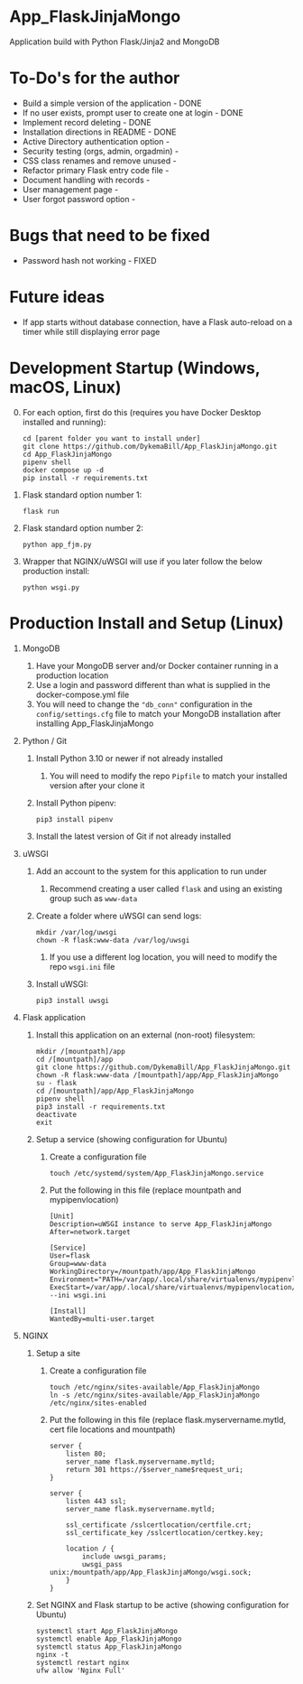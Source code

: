# App_FlaskJinjaMongo
Application build with Python Flask/Jinja2 and MongoDB

# To-Do's for the author
-   Build a simple version of the application - DONE
-   If no user exists, prompt user to create one at login - DONE
-   Implement record deleting - DONE
-   Installation directions in README - DONE
-   Active Directory authentication option - 
-   Security testing (orgs, admin, orgadmin) - 
-   CSS class renames and remove unused - 
-   Refactor primary Flask entry code file - 
-   Document handling with records - 
-   User management page - 
-   User forgot password option - 

# Bugs that need to be fixed
-   Password hash not working - FIXED

# Future ideas
-   If app starts without database connection, have a Flask auto-reload on a timer while still displaying error page

# Development Startup (Windows, macOS, Linux)

0.  For each option, first do this (requires you have Docker Desktop installed and running):

    ```
    cd [parent folder you want to install under]
    git clone https://github.com/DykemaBill/App_FlaskJinjaMongo.git
    cd App_FlaskJinjaMongo
    pipenv shell
    docker compose up -d
    pip install -r requirements.txt
    ```

1.  Flask standard option number 1:

    ```
    flask run
    ```

2.  Flask standard option number 2:

    ```
    python app_fjm.py
    ```

2.  Wrapper that NGINX/uWSGI will use if you later follow the below production install:

    ```
    python wsgi.py
    ```

# Production Install and Setup (Linux)

1.  MongoDB
    1.  Have your MongoDB server and/or Docker container running in a production location
    2.  Use a login and password different than what is supplied in the docker-compose.yml file
    3.  You will need to change the ```"db_conn"``` configuration in the ```config/settings.cfg``` file to match your MongoDB installation after installing App_FlaskJinjaMongo
1.  Python / Git
    1.  Install Python 3.10 or newer if not already installed
        1.  You will need to modify the repo ```Pipfile``` to match your installed version after your clone it
    2.  Install Python pipenv:

        ```
        pip3 install pipenv
        ```

    3.  Install the latest version of Git if not already installed
2.  uWSGI
    1.  Add an account to the system for this application to run under
        1.  Recommend creating a user called ```flask``` and using an existing group such as ```www-data```
    2.  Create a folder where uWSGI can send logs:

        ```
        mkdir /var/log/uwsgi
        chown -R flask:www-data /var/log/uwsgi
        ```

        1.  If you use a different log location, you will need to modify the repo ```wsgi.ini``` file
    3.  Install uWSGI:

        ```
        pip3 install uwsgi
        ```

4.  Flask application
    1.  Install this application on an external (non-root) filesystem:

        ```
        mkdir /[mountpath]/app
        cd /[mountpath]/app
        git clone https://github.com/DykemaBill/App_FlaskJinjaMongo.git
        chown -R flask:www-data /[mountpath]/app/App_FlaskJinjaMongo
        su - flask
        cd /[mountpath]/app/App_FlaskJinjaMongo
        pipenv shell
        pip3 install -r requirements.txt
        deactivate
        exit
        ```

    2.  Setup a service (showing configuration for Ubuntu)
        1.  Create a configuration file

            ```
            touch /etc/systemd/system/App_FlaskJinjaMongo.service
            ```

        2.  Put the following in this file (replace mountpath and mypipenvlocation)

            ```
            [Unit]
            Description=uWSGI instance to serve App_FlaskJinjaMongo
            After=network.target

            [Service]
            User=flask
            Group=www-data
            WorkingDirectory=/mountpath/app/App_FlaskJinjaMongo
            Environment="PATH=/var/app/.local/share/virtualenvs/mypipenvlocation/bin"
            ExecStart=/var/app/.local/share/virtualenvs/mypipenvlocation/bin/uwsgi --ini wsgi.ini

            [Install]
            WantedBy=multi-user.target
            ```

5.  NGINX
    1.  Setup a site
        1.  Create a configuration file

            ```
            touch /etc/nginx/sites-available/App_FlaskJinjaMongo
            ln -s /etc/nginx/sites-available/App_FlaskJinjaMongo /etc/nginx/sites-enabled
            ```

        2.  Put the following in this file (replace flask.myservername.mytld, cert file locations and mountpath)

            ```
            server {
                listen 80;
                server_name flask.myservername.mytld;
                return 301 https://$server_name$request_uri;
            }

            server {
                listen 443 ssl;
                server_name flask.myservername.mytld;

                ssl_certificate /sslcertlocation/certfile.crt; 
                ssl_certificate_key /sslcertlocation/certkey.key;

                location / {
                    include uwsgi_params;
                    uwsgi_pass unix:/mountpath/app/App_FlaskJinjaMongo/wsgi.sock;
                }
            }
            ```

    2.  Set NGINX and Flask startup to be active (showing configuration for Ubuntu)

        ```
        systemctl start App_FlaskJinjaMongo
        systemctl enable App_FlaskJinjaMongo
        systemctl status App_FlaskJinjaMongo
        nginx -t
        systemctl restart nginx
        ufw allow 'Nginx Full'
        ```
